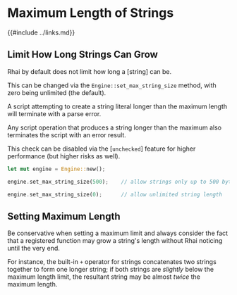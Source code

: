 Maximum Length of Strings
========================

{{#include ../links.md}}

Limit How Long Strings Can Grow
------------------------------

Rhai by default does not limit how long a [string] can be.

This can be changed via the `Engine::set_max_string_size` method, with zero being unlimited (the default).

A script attempting to create a string literal longer than the maximum length will terminate with a parse error.

Any script operation that produces a string longer than the maximum also terminates the script with an error result.

This check can be disabled via the [`unchecked`] feature for higher performance (but higher risks as well).

```rust
let mut engine = Engine::new();

engine.set_max_string_size(500);    // allow strings only up to 500 bytes long (in UTF-8 format)

engine.set_max_string_size(0);      // allow unlimited string length
```


Setting Maximum Length
---------------------

Be conservative when setting a maximum limit and always consider the fact that a registered function may grow
a string's length without Rhai noticing until the very end.

For instance, the built-in `+` operator for strings concatenates two strings together to form one longer string;
if both strings are _slightly_ below the maximum length limit, the resultant string may be almost _twice_ the maximum length.

